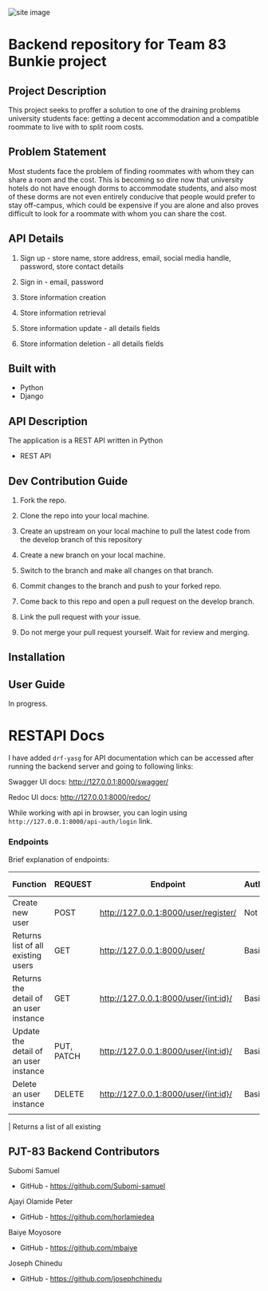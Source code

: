 ![site image](./Samplepage2.png)

# Backend repository for Team 83 Bunkie project

## Project Description

This project seeks to proffer a solution to one of the draining problems university students face: getting a decent accommodation and a compatible roommate to live with to split room costs.

## Problem Statement

Most students face the problem of finding roommates with whom they can share a room and the cost. This is becoming so dire now that university hotels do not have enough dorms to accommodate students, and also most of these dorms are not even entirely conducive that people would prefer to stay off-campus, which could be expensive if you are alone and also proves difficult to look for a roommate with whom you can share the cost.

## API Details

1. Sign up - store name, store address, email, social media handle, password, store contact details

2. Sign in - email, password

3. Store information creation

4. Store information retrieval

5. Store information update - all details fields

6. Store information deletion - all details fields

## Built with

- Python
- Django

## API Description

The application is a REST API written in Python

- REST API

## Dev Contribution Guide

1. Fork the repo.

2. Clone the repo into your local machine.

3. Create an upstream on your local machine to pull the latest code from the develop branch of this repository

4. Create a new branch on your local machine.

5. Switch to the branch and make all changes on that branch.

6. Commit changes to the branch and push to your forked repo.

7. Come back to this repo and open a pull request on the develop branch.

8. Link the pull request with your issue.

9. Do not merge your pull request yourself. Wait for review and merging.

## Installation

## User Guide

In progress.

# RESTAPI Docs

I have added `drf-yasg` for API documentation which can be accessed after running the backend server and going to following links:

Swagger UI docs: http://127.0.0.1:8000/swagger/

Redoc UI docs: http://127.0.0.1:8000/redoc/

While working with api in browser, you can login using `http://127.0.0.1:8000/api-auth/login` link.

### Endpoints

Brief explanation of endpoints:

| Function                               | REQUEST    | Endpoint                             | Authorization | form-data                 |
| -------------------------------------- | ---------- | ------------------------------------ | ------------- | ------------------------- |
| Create new user                        | POST       | http://127.0.0.1:8000/user/register/ | Not Required  | username, email, password |
| Returns list of all existing users     | GET        | http://127.0.0.1:8000/user/          | Basic Auth    |                           |
| Returns the detail of an user instance | GET        | http://127.0.0.1:8000/user/{int:id}/ | Basic Auth    |                           |
| Update the detail of an user instance  | PUT, PATCH | http://127.0.0.1:8000/user/{int:id}/ | Basic Auth    |                           |
| Delete an user instance                | DELETE     | http://127.0.0.1:8000/user/{int:id}/ | Basic Auth    |                           |
|                                        |            |                                      |               |                           |

| Returns a list of all existing

## PJT-83 Backend Contributors

Subomi Samuel

- GitHub - https://github.com/Subomi-samuel

Ajayi Olamide Peter

- GitHub - https://github.com/horlamiedea

Baiye Moyosore

- GitHub - https://github.com/mbaiye

Joseph Chinedu

- GitHub - https://github.com/josephchinedu
